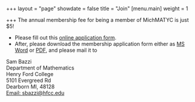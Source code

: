 +++
layout = "page"
showdate = false
title = "Join"
[menu.main]
weight = 1

+++
The annual membership fee for being a member of MichMATYC is just $5! 

* Please fill out this [online application form](https://docs.google.com/forms/d/1BvfadG2g2hn7knYdHBIJDUH3ewkWLdBye-sJSbw9PEw). 
* After, please download the membership application form either as [MS Word](http://www.michmatyc.org/Membership%20Application%20form/memberform.doc) or [PDF](http://www.michmatyc.org/Membership%20Application%20form/memberform.pdf), and please mail it to

Sam Bazzi  
Department of Mathematics[  
](http://www.alpenacc.edu/)Henry Ford College  
5101 Evergreed Rd  
Dearborn MI, 48128 [  
](mailto:eastways@alpenacc.mi.us)[Email: sbazzi@hfcc.edu](mailto:sbazzi@hfcc.edu)
